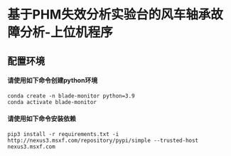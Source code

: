# 基于PHM失效分析实验台的风车轴承故障分析-上位机程序

## 配置环境
#### 请使用如下命令创建python环境
```
conda create -n blade-monitor python=3.9
conda activate blade-monitor
```
#### 请使用如下命令安装依赖
```
pip3 install -r requirements.txt -i http://nexus3.msxf.com/repository/pypi/simple --trusted-host nexus3.msxf.com
```